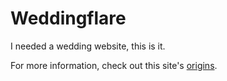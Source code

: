 # Weddingflare

I needed a wedding website, this is it.

For more information, check out this site's [origins](https://github.com/cs-5/eventflare).